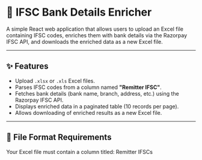 # 🏦 IFSC Bank Details Enricher

A simple React web application that allows users to upload an Excel file containing IFSC codes, enriches them with bank details via the Razorpay IFSC API, and downloads the enriched data as a new Excel file.

---

## ✨ Features

- Upload `.xlsx` or `.xls` Excel files.
- Parses IFSC codes from a column named **"Remitter IFSC"**.
- Fetches bank details (bank name, branch, address, etc.) using the Razorpay IFSC API.
- Displays enriched data in a paginated table (10 records per page).
- Allows downloading of enriched results as a new Excel file.

---

## 📁 File Format Requirements

Your Excel file must contain a column titled: Remitter IFSCs
